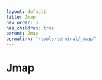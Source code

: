 ```yaml
---
layout: default
title: Jmap
nav_order: 3
has_children: true
parent: Jmap
permalink: "/tools/terminal/jmap/"
---
```


# Jmap
